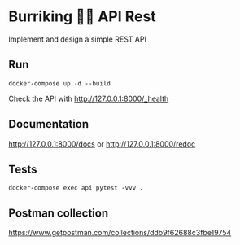 # Burriking 🍔🍟 API Rest

Implement and design a simple REST API


## Run
```
docker-compose up -d --build
```

Check the API with http://127.0.0.1:8000/_health


## Documentation

http://127.0.0.1:8000/docs or http://127.0.0.1:8000/redoc

## Tests
```
docker-compose exec api pytest -vvv .
```


## Postman collection
https://www.getpostman.com/collections/ddb9f62688c3fbe19754
